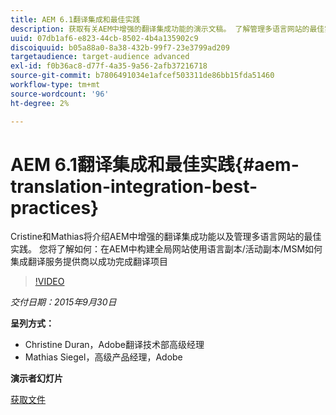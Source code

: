 ```yaml
---
title: AEM 6.1翻译集成和最佳实践
description: 获取有关AEM中增强的翻译集成功能的演示文稿。 了解管理多语言网站的最佳实践。
uuid: 07db1af6-e823-44cb-8502-4b4a135902c9
discoiquuid: b05a88a0-8a38-432b-99f7-23e3799ad209
targetaudience: target-audience advanced
exl-id: f0b36ac8-d77f-4a35-9a56-2afb37216718
source-git-commit: b7806491034e1afcef503311de86bb15fda51460
workflow-type: tm+mt
source-wordcount: '96'
ht-degree: 2%

---
```


# AEM 6.1翻译集成和最佳实践{#aem-translation-integration-best-practices}

Cristine和Mathias将介绍AEM中增强的翻译集成功能以及管理多语言网站的最佳实践。 您将了解如何：在AEM中构建全局网站使用语言副本/活动副本/MSM如何集成翻译服务提供商以成功完成翻译项目

>[!VIDEO](https://video.tv.adobe.com/v/19371/?quality=9)

*交付日期：2015年9月30日*

**呈列方式：**

* Christine Duran，Adobe翻译技术部高级经理
* Mathias Siegel，高级产品经理，Adobe

**演示者幻灯片**

[获取文件](assets/09302015-aem-gems-translation-integration-and-best-practices.pdf)

<!--
[Get back to the Overview](https://helpx.adobe.com/experience-manager/kt/eseminars/gems/aem-index.html)
-->

